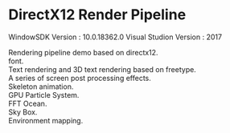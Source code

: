 # DirectX12 Render Pipeline

WindowSDK Version : 10.0.18362.0
Visual Studion Version : 2017

Rendering pipeline demo based on directx12.  
font.  
Text rendering and 3D text rendering based on freetype.  
A series of screen post processing effects.  
Skeleton animation.  
GPU Particle System.  
FFT Ocean.  
Sky Box.  
Environment mapping.
